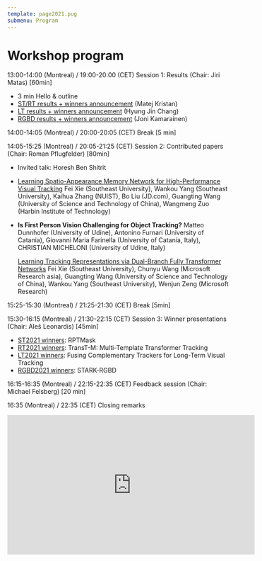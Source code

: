 ```yaml
---
template: page2021.pug
submenu: Program
---
```


# Workshop program

13:00-14:00 (Montreal) / 19:00-20:00 (CET) Session 1: Results (Chair: Jiri Matas) [60min]

 * 3 min Hello & outline
 * [ST/RT results + winners announcement](https://data.votchallenge.net/vot2021/presentations/strt_presentation.pdf) (Matej Kristan)
 * [LT results + winners announcement](https://data.votchallenge.net/vot2021/presentations/lt_presentation.pdf) (Hyung Jin Chang)
 * [RGBD results + winners announcement](https://data.votchallenge.net/vot2021/presentations/rgbd_presentation.pdf) (Joni Kamarainen)

14:00-14:05 (Montreal) / 20:00-20:05 (CET) Break [5 min]

14:05-15:25 (Montreal) / 20:05-21:25 (CET) Session 2: Contributed papers (Chair: Roman Pflugfelder) [80min]

 *  Invited talk: Horesh Ben Shitrit
 
 *  [Learning Spatio-Appearance Memory Network for High-Performance Visual Tracking](https://data.votchallenge.net/vot2021/presentations/paper_SAMN.pdf) Fei Xie (Southeast University), Wankou Yang (Southeast University), Kaihua Zhang (NUIST), Bo Liu (JD.com), Guangting Wang (University of Science and Technology of China), Wangmeng Zuo (Harbin Institute of Technology)

 *  **Is First Person Vision Challenging for Object Tracking?** Matteo Dunnhofer (University of Udine), Antonino Furnari (University of Catania), Giovanni Maria Farinella (University of Catania, Italy), CHRISTIAN MICHELONI (University of Udine, Italy)

    [Learning Tracking Representations via Dual-Branch Fully Transformer Networks](https://data.votchallenge.net/vot2021/presentations/paper_DualTFR.pdf) Fei Xie (Southeast University), Chunyu Wang (Microsoft Research asia), Guangting Wang (University of Science and Technology of China), Wankou Yang (Southeast University), Wenjun Zeng (Microsoft Research)

15:25-15:30 (Montreal) / 21:25-21:30 (CET) Break [5min]

15:30-16:15 (Montreal) / 21:30-22:15 (CET) Session 3: Winner presentations (Chair: Aleš Leonardis) [45min]

 *  [ST2021 winners](https://data.votchallenge.net/vot2021/presentations/st_winner.pdf): RPTMask
 *  [RT2021 winners](https://data.votchallenge.net/vot2021/presentations/rt_winner.pdf): TransT-M: Multi-Template Transformer Tracking
 *  [LT2021 winners](https://data.votchallenge.net/vot2021/presentations/lt_winner.pdf): Fusing Complementary Trackers for Long-Term Visual Tracking
 *  [RGBD2021 winners](https://data.votchallenge.net/vot2021/presentations/rgbd_winner.pdf): STARK-RGBD

16:15-16:35 (Montreal) / 22:15-22:35 (CET) Feedback session (Chair: Michael Felsberg) [20 min]

16:35 (Montreal) / 22:35 (CET) Closing remarks

<iframe width="560" height="315" src="https://www.youtube.com/embed/N9kN_eSIF9A" frameborder="0" allow="accelerometer; autoplay; clipboard-write; encrypted-media; gyroscope; picture-in-picture" allowfullscreen></iframe>

